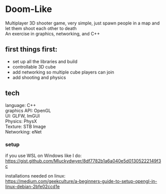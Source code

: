 # Doom-Like
Multiplayer 3D shooter game, very simple, just spawn people in a map and let them shoot each other to death  
An exercise in graphics, networking, and C++  
## first things first:
- set up all the libraries and build
- controllable 3D cube
- add networking so multiple cube players can join  
- add shooting and physics  
## tech
language: C++  
graphics API: OpenGL  
UI: GLFW, ImGUI  
Physics: PhysX  
Texture: STB Image  
Networking: eNet  

### setup
if you use WSL on Windows like I do:  
https://gist.github.com/Mluckydwyer/8df7782b1a6a040e5d01305222149f3c  

installations needed on linux:  
https://medium.com/geekculture/a-beginners-guide-to-setup-opengl-in-linux-debian-2bfe02ccd1e  